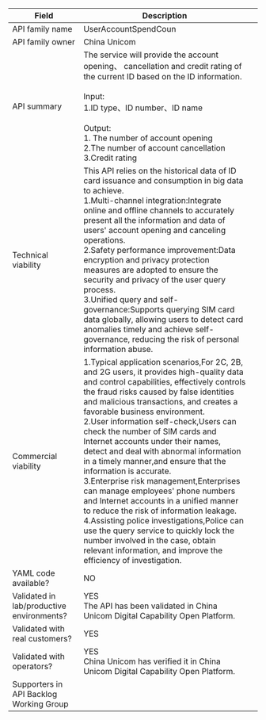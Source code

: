 
| **Field**                                 | Description                                                                                                                                                                                                                                                                                                                                                                                                                                                                                                                                                                                                                                                                                                                                                                                                                                                   |     |
| ----------------------------------------- | ------------------------------------------------------------------------------------------------------------------------------------------------------------------------------------------------------------------------------------------------------------------------------------------------------------------------------------------------------------------------------------------------------------------------------------------------------------------------------------------------------------------------------------------------------------------------------------------------------------------------------------------------------------------------------------------------------------------------------------------------------------------------------------------------------------------------------------------------------------- | --- |
| API family name                           | UserAccountSpendCoun                                                                                                                                                                                                                                                                                                                                                                                                                                                                                                                                                                                                                                                                                                                                                                                                   |     |
| API family owner                          | China Unicom                                                                                                                                                                                                                                                                                                                                                                                                                                                                                                                                                                                                                                                                                                                                                                                                                                                  |     |
| API summary                               | The service will provide  the account opening、 cancellation and credit rating of the current ID based on the ID information.<br><br>Input:<br>1.ID type、ID number、ID name<br><br>Output:<br>1. The number of account opening<br>2.The number of account cancellation<br>3.Credit rating<br>                                                                                                                                                                                                                                                                                                                                                                                                                                                                                                                                                                   |     |
| Technical viability                       | This API relies on the historical data of ID card issuance and consumption in big data to achieve.<br>1.Multi-channel integration:Integrate online and offline channels to accurately present all the information and data of users' account opening and canceling operations.<br>2.Safety performance improvement:Data encryption and privacy protection measures are adopted to ensure the security and privacy of the user query process.<br>3.Unified query and self-governance:Supports querying SIM card data globally, allowing users to detect card anomalies timely and achieve self-governance, reducing the risk of personal information abuse.                                                                                                                                                                                                    |     |
| Commercial viability                      | 1.Typical application scenarios,For 2C, 2B, and 2G users, it provides high-quality data and control capabilities, effectively controls the fraud risks caused by false identities and malicious transactions, and creates a favorable business environment.<br>2.User information self-check,Users can check the number of SIM cards and Internet accounts under their names, detect and deal with abnormal information in a timely manner,and ensure that the information is accurate.<br>3.Enterprise risk management,Enterprises can manage employees' phone numbers and Internet accounts in a unified manner to reduce the risk of information leakage.<br>4.Assisting police investigations,Police can use the query service to quickly lock the number involved in the case, obtain relevant information, and improve the efficiency of investigation. |     |
| YAML code available?                      | NO                                                                                                                                                                                                                                                                                                                                                                                                                                                                                                                                                                                                                                                                                                                                                                                                                                                            |     |
| Validated in lab/productive environments? | YES<br>The API has been validated in China Unicom Digital Capability Open Platform.                                                                                                                                                                                                                                                                                                                                                                                                                                                                                                                                                                                                                                                                                                                                                                           |     |
| Validated with real customers?            | YES                                                                                                                                                                                                                                                                                                                                                                                                                                                                                                                                                                                                                                                                                                                                                                                                                                                           |     |
| Validated with operators?                 | YES<br>China Unicom has verified it in China Unicom Digital Capability Open Platform.                                                                                                                                                                                                                                                                                                                                                                                                                                                                                                                                                                                                                                                                                                                                                                         |     |
| Supporters in API Backlog Working Group   |                                                                                                                                                                                                                                                                                                                                                                                                                                                                                                                                                                                                                                                                                                                                                                                                                                                               |     |